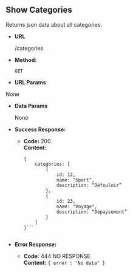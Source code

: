 **Show Categories**
----
  Returns json data about all categories.


* **URL**

  /categories


* **Method:**

  `GET`


*  **URL Params**

  None


* **Data Params**

  None


* **Success Response:**

  * **Code:** 200 <br />
    **Content:**
    ```
    {
        categories: [
            {
                id: 12,
                name: "Sport",
                description: “Défouloir”
            },
            {
                id: 23,
                name: "Voyage",
                description: “Dépaysement”
            }
        ]
    }```


* **Error Response:**

  * **Code:** 444 NO RESPONSE <br />
    **Content:** `{ error : "No data" }`
